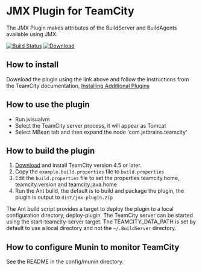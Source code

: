 # JMX Plugin for TeamCity

The JMX Plugin makes attributes of the BuildServer and BuildAgents available using JMX.

[![Build Status](https://travis-ci.org/rodm/teamcity-jmx-plugin.svg)](https://travis-ci.org/rodm/teamcity-jmx-plugin)
[![Download](https://api.bintray.com/packages/rodm/teamcity-plugins/teamcity-jmx-plugin/images/download.svg)](https://bintray.com/rodm/teamcity-plugins/teamcity-jmx-plugin/_latestVersion)

## How to install

Download the plugin using the link above and follow the instructions from the TeamCity documentation, [Installing Additional Plugins](https://confluence.jetbrains.com/display/TCD9/Installing+Additional+Plugins)

## How to use the plugin

* Run jvisualvm
* Select the TeamCity server process, it will appear as Tomcat
* Select MBean tab and then expand the node 'com.jetbrains.teamcity'

## How to build the plugin

1. [Download](http://www.jetbrains.com/teamcity/download/index.html) and install TeamCity version 4.5 or later.
2. Copy the `example.build.properties` file to `build.properties`
3. Edit the `build.properties` file to set the properties teamcity.home, teamcity.version and teamcity.java.home
4. Run the Ant build, the default is to build and package the plugin, the plugin is output to `dist/jmx-plugin.zip`

The Ant build script provides a target to deploy the plugin to a local configuration directory, deploy-plugin. The
TeamCity server can be started using the start-teamcity-server target. The TEAMCITY_DATA_PATH is set by default to use
a local directory and not the `~/.BuildServer` directory.

## How to configure Munin to monitor TeamCity

See the README in the config/munin directory.

